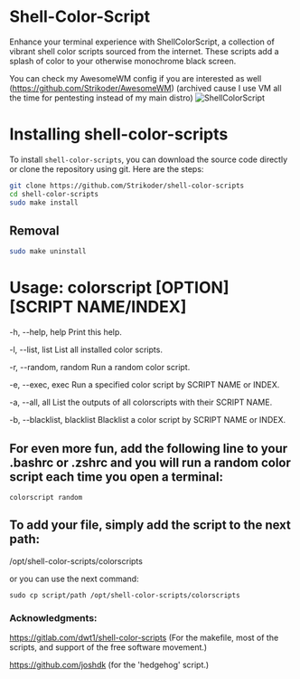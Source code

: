# Shell-Color-Script
Enhance your terminal experience with ShellColorScript, a collection of vibrant shell color scripts sourced from the internet. These scripts add a splash of color to your otherwise monochrome black screen.

You can check my AwesomeWM config if you are interested as well (https://github.com/Strikoder/AwesomeWM) (archived cause I use VM all the time for pentesting instead of my main distro)
![ShellColorScript](https://github.com/Strikoder/shell-color-scripts/blob/main/README.png?raw=true)

# Installing shell-color-scripts 
To install `shell-color-scripts`, you can download the source code directly or clone the repository using git. Here are the steps:

``` bash
git clone https://github.com/Strikoder/shell-color-scripts
cd shell-color-scripts
sudo make install
```

## Removal
``` bash
sudo make uninstall
```

# Usage: colorscript [OPTION] [SCRIPT NAME/INDEX]
-h, --help, help        	Print this help.

-l, --list, list        	List all installed color scripts.

-r, --random, random    	Run a random color script.

-e, --exec, exec        	Run a specified color script by SCRIPT NAME or INDEX.

-a, --all, all          	List the outputs of all colorscripts with their SCRIPT NAME.

-b, --blacklist, blacklist	Blacklist a color script by SCRIPT NAME or INDEX.



## For even more fun, add the following line to your .bashrc or .zshrc and you will run a random color script each time you open a terminal:

``` 
colorscript random
```
## To add your file, simply add the script to the next path:

/opt/shell-color-scripts/colorscripts

or you can use the next command:

```
sudo cp script/path /opt/shell-color-scripts/colorscripts
```

### Acknowledgments: 
https://gitlab.com/dwt1/shell-color-scripts (For the makefile, most of the scripts, and support of the free software movement.)

https://github.com/joshdk (for the 'hedgehog' script.)
